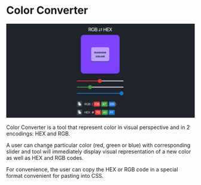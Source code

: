 # Color Converter
![Preview image](https://github.com/alyonazhabina/colorConverter/blob/master/template.png)

Color Converter is a tool that represent color in visual perspective and in 2 encodings: HEX and RGB.

A user can change particular color (red, green or blue) with corresponding slider and tool will immediately display visual representation of a new color as well as HEX and RGB codes.

For convenience, the user can copy the HEX or RGB code in a special format convenient for pasting into CSS.
